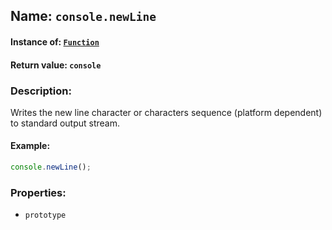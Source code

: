## Name: `console.newLine`

#### Instance of: [`Function`](Function.md)

#### Return value: `console`

### Description:

Writes the new line character or characters sequence
(platform dependent) to standard output stream.

#### Example:

```js
console.newLine();
```

### Properties:

- `prototype`


